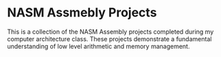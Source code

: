 # NASM Assmebly Projects

This is a collection of the NASM Assembly projects completed during my computer architecture class. These projects demonstrate a fundamental understanding of low level arithmetic and memory management.
